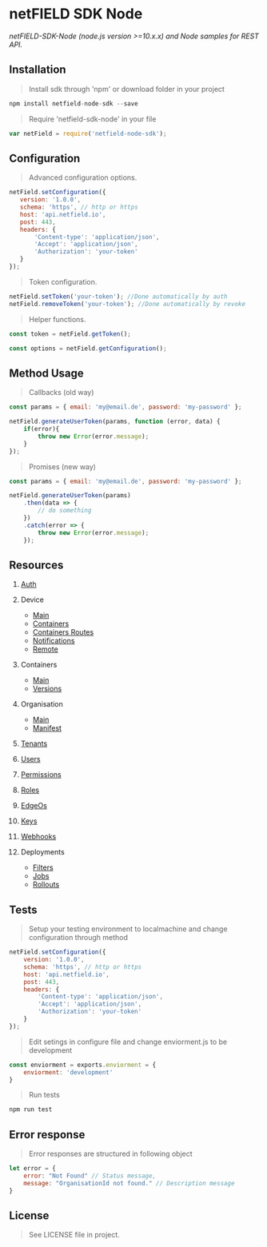 # netFIELD SDK Node

*netFIELD-SDK-Node (node.js version >=10.x.x) and Node samples for REST API.*

## Installation

> Install sdk through 'npm' or download folder in your project

```js
npm install netfield-node-sdk --save
```

> Require 'netfield-sdk-node' in your file
```js
var netField = require('netfield-node-sdk');
```

## Configuration

> Advanced configuration options.
 ```js
netField.setConfiguration({
    version: '1.0.0',
    schema: 'https', // http or https
    host: 'api.netfield.io',
    post: 443,
    headers: {
        'Content-type': 'application/json',
        'Accept': 'application/json',
        'Authorization': 'your-token'
    }
});
```

> Token configuration.
```js
netField.setToken('your-token'); //Done automatically by auth
netField.removeToken('your-token'); //Done automatically by revoke
```

> Helper functions.
```js
const token = netField.getToken();
```
```js
const options = netField.getConfiguration();
```

## Method Usage
> Callbacks (old way)
```js
const params = { email: 'my@email.de', password: 'my-password' };

netField.generateUserToken(params, function (error, data) {
    if(error){
        throw new Error(error.message);
    }
});
```

> Promises (new way)
```js
const params = { email: 'my@email.de', password: 'my-password' };

netField.generateUserToken(params)
    .then(data => {
        // do something
    })
    .catch(error => {
        throw new Error(error.message);
    });
```

## Resources

1. [Auth](./docs/auth)

2. Device
    * [Main](./docs/devices/devices.md)
    * [Containers](./docs/devices/containers.md)
    * [Containers Routes](./docs/devices/routes.md)
    * [Notifications](./docs/devices/notifications.md)
    * [Remote](./docs/devices/remote.md)

3. Containers
    * [Main](./docs/containers/containers.md)
    * [Versions](./docs/containers/versions.md)

4. Organisation
    * [Main](./docs/organisations/organisations.md)
    * [Manifest](./docs/organisations/manifests.md)

5. [Tenants](./docs/tenants.md)

6. [Users](./docs/users.md)

7. [Permissions](./docs/permissions.md)

8. [Roles](./docs/roles.md)

9. [EdgeOs](./docs/edgeos.md)

10. [Keys](./docs/keys.md)

11. [Webhooks](./docs/webhooks.md)

12. Deployments
    * [Filters](./docs/deployments/filters.md)
    * [Jobs](./docs/deployments/jobs.md)
    * [Rollouts](./docs/deployments/rollouts.md)


## Tests
> Setup your testing environment to localmachine and change configuration through method
```js
netField.setConfiguration({
    version: '1.0.0',
    schema: 'https', // http or https
    host: 'api.netfield.io',
    post: 443,
    headers: {
        'Content-type': 'application/json',
        'Accept': 'application/json',
        'Authorization': 'your-token'
    }
});
```

> Edit setings in configure file and change  enviorment.js to be development
```js
const enviorment = exports.enviorment = {
    enviorment: 'development'
}
```

> Run tests
```js
npm run test
```

## Error response
> Error responses are structured in following object
```js
let error = {
    error: "Not Found" // Status message,
    message: "OrganisationId not found." // Description message
}
```

## License
> See LICENSE file in project.

